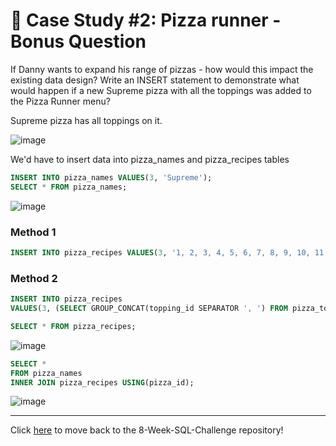 # :pizza: Case Study #2: Pizza runner - Bonus Question

If Danny wants to expand his range of pizzas - how would this impact the existing data design? Write an INSERT statement to demonstrate what would happen if a new Supreme pizza with all the toppings was added to the Pizza Runner menu?

Supreme pizza has all toppings on it.

![image](https://user-images.githubusercontent.com/77529445/168252509-fa26acf9-5442-439a-869f-d28f4e90b0ac.png)

We'd have to insert data into pizza_names and pizza_recipes tables

```sql
INSERT INTO pizza_names VALUES(3, 'Supreme');
SELECT * FROM pizza_names;
``` 
![image](https://user-images.githubusercontent.com/77529445/168253501-37fa4dd6-db97-441c-b65e-e873f8080f4d.png)

### Method 1
```sql
INSERT INTO pizza_recipes VALUES(3, '1, 2, 3, 4, 5, 6, 7, 8, 9, 10, 11, 12');
``` 
### Method 2
```sql
INSERT INTO pizza_recipes
VALUES(3, (SELECT GROUP_CONCAT(topping_id SEPARATOR ', ') FROM pizza_toppings));
``` 

```sql
SELECT * FROM pizza_recipes;
``` 
![image](https://user-images.githubusercontent.com/77529445/168253456-9963d83b-4bc9-4f1b-8cf4-927b5d24cc5a.png)


```sql
SELECT *
FROM pizza_names
INNER JOIN pizza_recipes USING(pizza_id);
``` 
![image](https://user-images.githubusercontent.com/77529445/168253404-92f729d5-0db7-44e7-9cda-684ad2a879c2.png)

***

Click [here](https://github.com/manaswikamila05/8-Week-SQL-Challenge) to move back to the 8-Week-SQL-Challenge repository!
